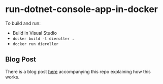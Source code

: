 # run-dotnet-console-app-in-docker

To build and run:
- Build in Visual Studio
- `docker build -t dieroller .`
- `docker run dieroller`

## Blog Post

There is a blog post [here](http://tomwarsop.com/blog/2023-10-24-running-a-dotnet-console-app-in-docker.html) accompanying this repo explaining how this works.
